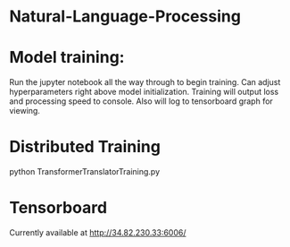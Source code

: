 # Natural-Language-Processing

# Model training:

Run the jupyter notebook all the way through to begin training. Can adjust hyperparameters right above model initialization.
Training will output loss and processing speed to console. Also will log to tensorboard graph for viewing.

# Distributed Training

python TransformerTranslatorTraining.py

# Tensorboard

Currently available at http://34.82.230.33:6006/
